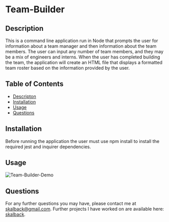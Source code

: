 # Team-Builder

## Description
This is a command line application run in Node that prompts the user for information about a team manager and then information about the team members. 
The user can input any number of team members, and they may be a mix of engineers and interns. 
When the user has completed building the team, the application will create an HTML file that displays a formatted team roster based on the information provided by the user.
  
  ## Table of Contents 
  * [Descripton](#description)
  * [Installation](#installation)
  * [Usage](#usage) 
  * [Questions](#questions)
  
  ## Installation
 Before running the application the user must use npm install to install the required jest and inquirer dependencies.
    
  ## Usage
  ![Team-Builder-Demo](/video/Team-Builder.gif) 
      
  ## Questions
  For any further questions you may have, please contact me at skalback@gmail.com. 
  Further projects I have worked on are available here: [skalback](https://github.com/skalback/).


